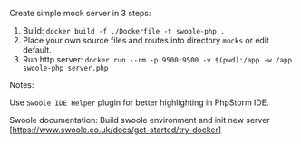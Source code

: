 Create simple mock server in 3 steps:

1. Build:
    `docker build -f ./Dockerfile -t swoole-php .`
2. Place your own source files and routes into directory `mocks` or edit default.
3. Run http server:
    `docker run --rm -p 9500:9500 -v $(pwd):/app -w /app swoole-php server.php`
    
Notes:

Use `Swoole IDE Helper` plugin for better highlighting in PhpStorm IDE.

Swoole documentation:
    Build swoole environment and init new server [https://www.swoole.co.uk/docs/get-started/try-docker]